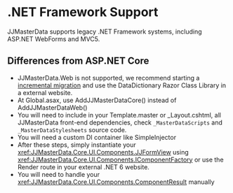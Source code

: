 # .NET Framework Support

JJMasterData supports legacy .NET Framework systems, including ASP.NET WebForms and MVC5.

## Differences from ASP.NET Core

- JJMasterData.Web is not supported, we recommend starting a [incremental migration](https://devblogs.microsoft.com/dotnet/incremental-asp-net-to-asp-net-core-migration/)
and use the DataDictionary Razor Class Library in a external website. 
- At Global.asax, use AddJJMasterDataCore() instead of AddJJMasterDataWeb()
- You will need to include in your Template.master or _Layout.cshtml, all JJMasterData front-end dependencies, check `_MasterDataScripts` and `_MasterDataStylesheets` source code.
- You will need a custom DI container like SimpleInjector
- After these steps, simply instantiate your <xref:JJMasterData.Core.UI.Components.JJFormView> using <xref:JJMasterData.Core.UI.Components.IComponentFactory> or use the Render route in your external .NET 6 website.
- You will need to handle your <xref:JJMasterData.Core.UI.Components.ComponentResult> manually
